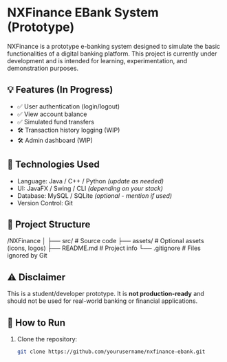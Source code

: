 # NXFinance EBank System (Prototype)

NXFinance is a prototype e-banking system designed to simulate the basic functionalities of a digital banking platform. This project is currently under development and is intended for learning, experimentation, and demonstration purposes.

## 💡 Features (In Progress)
- ✅ User authentication (login/logout)
- ✅ View account balance
- ✅ Simulated fund transfers
- 🛠️ Transaction history logging (WIP)
- 🛠️ Admin dashboard (WIP)

## 🚀 Technologies Used
- Language: Java / C++ / Python *(update as needed)*
- UI: JavaFX / Swing / CLI *(depending on your stack)*
- Database: MySQL / SQLite *(optional - mention if used)*
- Version Control: Git

## 📂 Project Structure
/NXFinance
│
├── src/ # Source code
├── assets/ # Optional assets (icons, logos)
├── README.md # Project info
└── .gitignore # Files ignored by Git


## ⚠️ Disclaimer
This is a student/developer prototype. It is **not production-ready** and should not be used for real-world banking or financial applications.

## 📌 How to Run
1. Clone the repository:
   ```bash
   git clone https://github.com/yourusername/nxfinance-ebank.git

